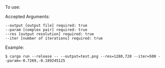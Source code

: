 To use:

Accepted Arguments:
        
    --output [output file] required: true
    --param [complex pair] required: true
    --res [output resolution] required: true
    --iter [number of iterations] required: true

Example:

    $ cargo run --release -- --output=test.png --res=1280,720 --iter=500 --param=-0.7269,-0.189245125
